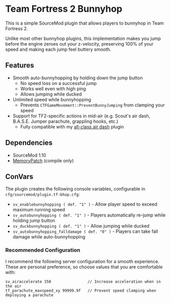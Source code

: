 # Team Fortress 2 Bunnyhop

This is a simple SourceMod plugin that allows players to bunnyhop in Team Fortress 2.

Unlike most other bunnyhop plugins, this implementation makes you jump before the engine zeroes out your z-velocity,
preserving 100% of your speed and making each jump feel buttery smooth.

## Features

* Smooth auto-bunnyhopping by holding down the jump button
    * No speed loss on a successful jump
    * Works well even with high ping
    * Allows jumping while ducked
* Unlimited speed while bunnyhopping
    * Prevents `CTFGameMovement::PreventBunnyJumping` from clamping your speed
* Support for TF2-specific actions in mid-air (e.g. Scout's air dash, B.A.S.E. Jumper parachute, grappling hooks, etc.)
    * Fully compatible with my [all-class air dash](https://github.com/Mikusch/air-dash) plugin

## Dependencies

* SourceMod 1.10
* [MemoryPatch](https://github.com/Kenzzer/MemoryPatch) (compile only)

## ConVars

The plugin creates the following console variables, configurable in `cfg/sourcemod/plugin.tf-bhop.cfg`:

* `sv_enablebunnyhopping ( def. "1" )` - Allow player speed to exceed maximum running speed
* `sv_autobunnyhopping ( def. "1" )` - Players automatically re-jump while holding jump button
* `sv_duckbunnyhopping ( def. "1" )` - Allow jumping while ducked
* `sv_autobunnyhopping_falldamage ( def. "0" )` - Players can take fall damage while auto-bunnyhopping

### Recommended Configuration

I recommend the following server configuration for a smooth experience. These are personal preference, so choose values that you are comfortable with:

```
sv_airaccelerate 150                // Increase acceleration when in the air
tf_parachute_maxspeed_xy 99999.9f   // Prevent speed clamping when deploying a parachute
```
